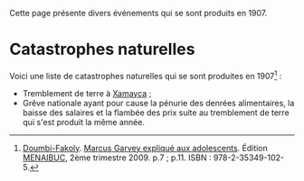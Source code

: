 <!-- TITLE: 1907 -->
<!-- SUBTITLE: Événements passés en 1907 -->

Cette page présente divers événements qui se sont produits en 1907.

# Catastrophes naturelles
Voici une liste de catastrophes naturelles qui se sont produites en 1907[^1] :
* Tremblement de terre à [Xamayca](/geographie/ile/caraibes/midi/xamayca) ;
* Grêve nationale ayant pour cause la pénurie des denrées alimentaires, la baisse des salaires et la flambée des prix suite au tremblement de terre qui s'est produit la même année.


[^1]: [Doumbi-Fakoly](/personnalite/homme/guerrier/afrique/nord-ouest/empire/mali/fakoli-manden). [Marcus Garvey expliqué aux adolescents](/ouvrage/documentaire/marcus-garvey-explique-aux-adolescents). Édition [MENAIBUC](/organisme/editeur/menaibuc), 2ème trimestre 2009. p.7 ; p.11. ISBN : 978-2-35349-102-5.